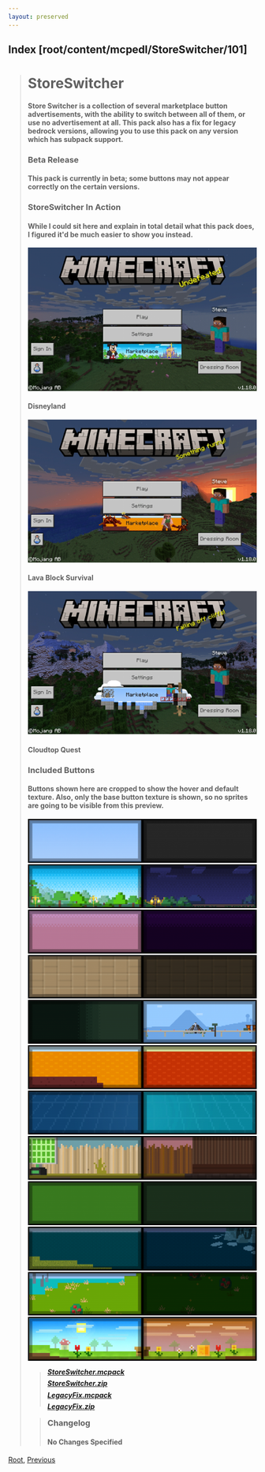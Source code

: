 ```yaml
---
layout: preserved
---
```

## Index [root/content/mcpedl/StoreSwitcher/101]
> # StoreSwitcher
> #### Store Switcher is a collection of several marketplace button advertisements, with the ability to switch between all of them, or use no advertisement at all. This pack also has a fix for legacy bedrock versions, allowing you to use this pack on any version which has subpack support.
> ### Beta Release
> #### This pack is currently in beta; some buttons may not appear correctly on the certain versions.
> ### StoreSwitcher In Action
> #### While I could sit here and explain in total detail what this pack does, I figured it'd be much easier to show you instead.
> ![Image](././upload/store-switcher_2.png)
> #### Disneyland
> ![Image](././upload/store-switcher_3.png)
> #### Lava Block Survival
> ![Image](././upload/store-switcher_4.png)
> #### Cloudtop Quest
> ### Included Buttons
> #### **Buttons shown here are cropped to show the hover and default texture. Also, only the base button texture is shown, so no sprites are going to be visible from this preview.**
> ![Image](././upload/store-switcher_5.png)
> ![Image](././upload/store-switcher_6.png)
> ![Image](././upload/store-switcher_7.png)
> ![Image](././upload/store-switcher_8.png)
> ![Image](././upload/store-switcher_9.png)
> ![Image](././upload/store-switcher_10.png)
> ![Image](././upload/store-switcher_11.png)
> ![Image](././upload/store-switcher_12.png)
> ![Image](././upload/store-switcher_13.png)
> ![Image](././upload/store-switcher_14.png)
> ![Image](././upload/store-switcher_15.png)
> ![Image](././upload/store-switcher_16.png)
>
> > ##### [StoreSwitcher.mcpack](././upload/StoreSwitcher.mcpack)
> > ##### [StoreSwitcher.zip](././upload/StoreSwitcher.zip)
> > ##### [LegacyFix.mcpack](././upload/LegacyFix.mcpack)
> > ##### [LegacyFix.zip](././upload/LegacyFix.zip) 
>
> > ### Changelog
> > #### No Changes Specified

[Root](/), [Previous](.././)
<head><style>blockquote>* h5 { line-height:0!important } </style></head>
